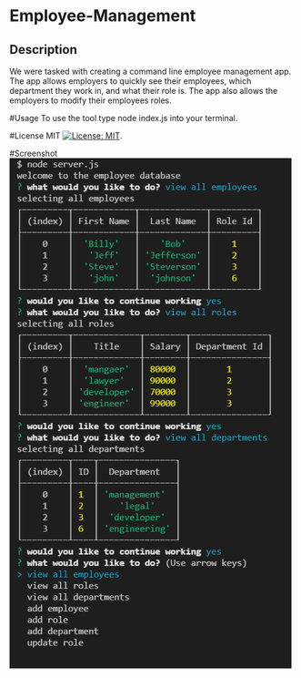 # Employee-Management

## Description

We were tasked with creating a command line employee management app. The app allows employers to quickly see their employees, which department they work in, and what their role is. The app also allows the employers to modify their employees roles.

#Usage
To use the tool type node index.js into your terminal.

#License
MIT [![License: MIT](https://img.shields.io/badge/License-MIT-yellow.svg)](https://opensource.org/licenses/MIT).

#Screenshot
![](screenshot/screenshot.PNG)

